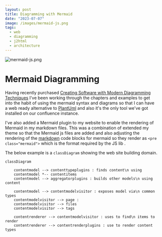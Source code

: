 ```yaml
---
layout: post
title: Diagramming with Mermaid
date: "2023-07-07"
image: /images/mermaid-js.png
tags:
  - web
  - diagramming
  - j2html
  - architecture
---
```


![mermaid-js.png]({{site.baseurl}}/images/mermaid-js.png)

# Mermaid Diagramming

Having recently purchased [Creating Software with Modern Diagramming Techniques](https://robintegg.com/books/creating-software-with-modern-diagramming-techniques.html) I've been working through the chapters and examples to get into the habit of using the mermaid syntax and diagrams so  that I can have a web ready alternative to [PlantUml](https://plantuml.com/) and also it's the only tool we've got installed on our confluence instance.

I've also added a Mermaid plugin to my website to enable the rendering of Mermaid in my markdown files. This was a combination of extended my theme so that the Mermaid js files are added and also adjusting the rendering of the [markdown](https://github.com/commonmark/commonmark-java) code blocks for mermaid so they render as `<pre class="mermaid">` which is the format required by the JS lib .

The below example is a `classDiagram` showing the web site building domain. 

```mermaid
classDiagram
    
    contentmodel --> contenttypeplugins : finds content\n using
    contentmodel *-- contentitems
    contentmodel --> aggregatorplugins : builds other models\n using content
    
    contentmodel --> contentmodelvisitor : exposes model via\n common types
    contentmodelvisitor --> page : 
    contentmodelvisitor --> files
    contentmodelvisitor --> tags
    
    contentrenderer --> contentmodelvisitor : uses to find\n items to render
    contentrenderer --> contentrenderplugins : use to render content types
    
```